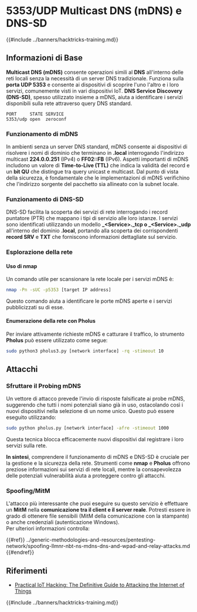 # 5353/UDP Multicast DNS (mDNS) e DNS-SD

{{#include ../banners/hacktricks-training.md}}

## **Informazioni di Base**

**Multicast DNS (mDNS)** consente operazioni simili al **DNS** all'interno delle reti locali senza la necessità di un server DNS tradizionale. Funziona sulla **porta UDP 5353** e consente ai dispositivi di scoprire l'uno l'altro e i loro servizi, comunemente visti in vari dispositivi IoT. **DNS Service Discovery (DNS-SD)**, spesso utilizzato insieme a mDNS, aiuta a identificare i servizi disponibili sulla rete attraverso query DNS standard.
```
PORT     STATE SERVICE
5353/udp open  zeroconf
```
### **Funzionamento di mDNS**

In ambienti senza un server DNS standard, mDNS consente ai dispositivi di risolvere i nomi di dominio che terminano in **.local** interrogando l'indirizzo multicast **224.0.0.251** (IPv4) o **FF02::FB** (IPv6). Aspetti importanti di mDNS includono un valore di **Time-to-Live (TTL)** che indica la validità del record e un **bit QU** che distingue tra query unicast e multicast. Dal punto di vista della sicurezza, è fondamentale che le implementazioni di mDNS verifichino che l'indirizzo sorgente del pacchetto sia allineato con la subnet locale.

### **Funzionamento di DNS-SD**

DNS-SD facilita la scoperta dei servizi di rete interrogando i record puntatore (PTR) che mappano i tipi di servizio alle loro istanze. I servizi sono identificati utilizzando un modello **\_\<Service>.\_tcp o \_\<Service>.\_udp** all'interno del dominio **.local**, portando alla scoperta dei corrispondenti **record SRV** e **TXT** che forniscono informazioni dettagliate sul servizio.

### **Esplorazione della rete**

#### **Uso di nmap**

Un comando utile per scansionare la rete locale per i servizi mDNS è:
```bash
nmap -Pn -sUC -p5353 [target IP address]
```
Questo comando aiuta a identificare le porte mDNS aperte e i servizi pubblicizzati su di esse.

#### **Enumerazione della rete con Pholus**

Per inviare attivamente richieste mDNS e catturare il traffico, lo strumento **Pholus** può essere utilizzato come segue:
```bash
sudo python3 pholus3.py [network interface] -rq -stimeout 10
```
## Attacchi

### **Sfruttare il Probing mDNS**

Un vettore di attacco prevede l'invio di risposte falsificate ai probe mDNS, suggerendo che tutti i nomi potenziali siano già in uso, ostacolando così i nuovi dispositivi nella selezione di un nome unico. Questo può essere eseguito utilizzando:
```bash
sudo python pholus.py [network interface] -afre -stimeout 1000
```
Questa tecnica blocca efficacemente nuovi dispositivi dal registrare i loro servizi sulla rete.

**In sintesi**, comprendere il funzionamento di mDNS e DNS-SD è cruciale per la gestione e la sicurezza della rete. Strumenti come **nmap** e **Pholus** offrono preziose informazioni sui servizi di rete locali, mentre la consapevolezza delle potenziali vulnerabilità aiuta a proteggere contro gli attacchi.

### Spoofing/MitM

L'attacco più interessante che puoi eseguire su questo servizio è effettuare un **MitM** nella **comunicazione tra il client e il server reale**. Potresti essere in grado di ottenere file sensibili (MitM della comunicazione con la stampante) o anche credenziali (autenticazione Windows).\
Per ulteriori informazioni controlla:

{{#ref}}
../generic-methodologies-and-resources/pentesting-network/spoofing-llmnr-nbt-ns-mdns-dns-and-wpad-and-relay-attacks.md
{{#endref}}

## Riferimenti

- [Practical IoT Hacking: The Definitive Guide to Attacking the Internet of Things](https://books.google.co.uk/books/about/Practical_IoT_Hacking.html?id=GbYEEAAAQBAJ&redir_esc=y)

{{#include ../banners/hacktricks-training.md}}

